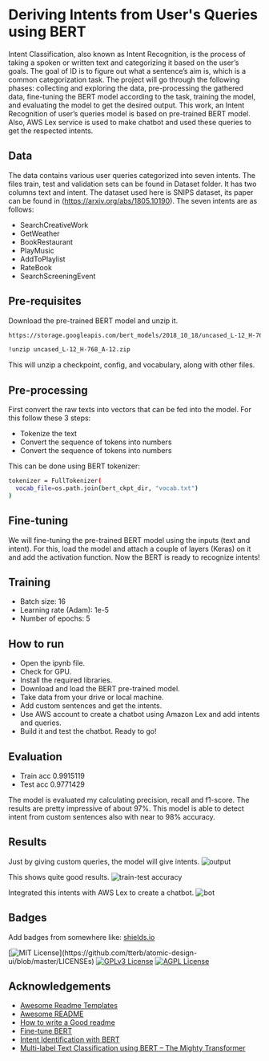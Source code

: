 
# Deriving Intents from User's Queries using BERT

Intent  Classification,  also  known  as  Intent  Recognition,  is the process of taking a spoken or written text and categorizing it  based  on  the  user’s  goals. The  goal  of  ID  is  to  figure  out  what  a  sentence’s  aim  is, which  is  a  common  categorization  task. The  project  will  go  through  the  following phases:  collecting  and exploring  the  data,  pre-processing  the gathered  data,  fine-tuning  the  BERT  model  according  to  the task,  training  the  model,  and  evaluating  the  model  to  get  the desired output. This work, an  Intent  Recognition of  user’s  queries  model is based  on  pre-trained  BERT  model. Also, AWS Lex service is used to make chatbot and used these queries to get the respected intents.
## Data

The data contains various user queries categorized into seven intents.
The files train, test and validation sets can be found in Dataset folder. It has two columns text and intent. The dataset used here is SNIPS dataset, its paper can be found in (https://arxiv.org/abs/1805.10190). 
The seven intents are as follows:

  * SearchCreativeWork
  * GetWeather
  * BookRestaurant
  * PlayMusic
  * AddToPlaylist
  * RateBook
  * SearchScreeningEvent
## Pre-requisites

Download the pre-trained BERT model and unzip it.
```bash
https://storage.googleapis.com/bert_models/2018_10_18/uncased_L-12_H-768_A-12.zip
```

```bash
!unzip uncased_L-12_H-768_A-12.zip
```

This will unzip a checkpoint, config, and vocabulary, along with other files.
## Pre-processing

First convert the raw texts into vectors that can be fed into the model. For this follow these 3 steps:
* Tokenize the text
* Convert the sequence of tokens into numbers
* Convert the sequence of tokens into numbers

This can be done using BERT tokenizer:
```bash
tokenizer = FullTokenizer(
  vocab_file=os.path.join(bert_ckpt_dir, "vocab.txt")
)
```
## Fine-tuning

We will fine-tuning the pre-trained BERT model using the inputs (text and intent).
For this, load the model and attach a couple of layers (Keras) on it and add the activation function.
Now the BERT is ready to recognize intents!
  ## Training

* Batch size: 16
* Learning rate (Adam): 1e-5
* Number of epochs: 5
## How to run

* Open the ipynb file.
* Check for GPU.
* Install the required libraries.
* Download and load the BERT pre-trained model.
* Take data from your drive or local machine.
* Add custom sentences and get the intents.
* Use AWS account to create a chatbot using Amazon Lex and add intents and queries.
* Build it and test the chatbot. Ready to go!  
## Evaluation

* Train acc 0.9915119
* Test acc 0.9771429

The model is evaluated my calculating precision, recall and f1-score. The results are pretty impressive of about 97%.
This model is able to detect intent from custom sentences also with near to 98% accuracy.
## Results

Just by giving custom queries, the model will give intents.
![output](https://user-images.githubusercontent.com/33752064/129611524-870b6d64-6b19-422a-b3a8-9c2301c1fa24.PNG)

This shows quite good results.
![train-test accuracy](https://user-images.githubusercontent.com/33752064/129611680-54f32087-8fb1-4dc9-95c6-eb410a18ac81.PNG)

Integrated this intents with AWS Lex to create a chatbot.
![bot](https://user-images.githubusercontent.com/33752064/129611832-df7ad760-8987-4845-9952-2d9a08b06ecf.PNG)

## Badges

Add badges from somewhere like: [shields.io](https://shields.io/)

[![MIT License](https://img.shields.io/apm/l/atomic-design-ui.svg?)](https://github.com/tterb/atomic-design-ui/blob/master/LICENSEs)
[![GPLv3 License](https://img.shields.io/badge/License-GPL%20v3-yellow.svg)](https://opensource.org/licenses/)
[![AGPL License](https://img.shields.io/badge/license-AGPL-blue.svg)](http://www.gnu.org/licenses/agpl-3.0)

  
## Acknowledgements

 - [Awesome Readme Templates](https://awesomeopensource.com/project/elangosundar/awesome-README-templates)
 - [Awesome README](https://github.com/matiassingers/awesome-readme)
 - [How to write a Good readme](https://bulldogjob.com/news/449-how-to-write-a-good-readme-for-your-github-project)
 - [Fine-tune BERT](https://mccormickml.com/2019/07/22/BERT-fine-tuning/)
 - [Intent Identification with BERT](https://www.kaggle.com/joydeb28/intent-identification-with-bert)
 - [Multi-label Text Classification using BERT – The Mighty Transformer](https://medium.com/@nutanbhogendrasharma/step-by-step-intent-recognition-with-bert-1473202b8597)
 
  
